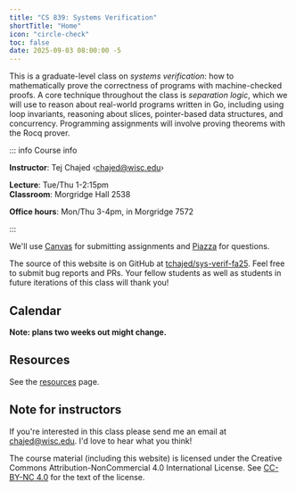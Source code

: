 ```yaml
---
title: "CS 839: Systems Verification"
shortTitle: "Home"
icon: "circle-check"
toc: false
date: 2025-09-03 08:00:00 -5
---
```


This is a graduate-level class on _systems verification_: how to mathematically prove the correctness of programs with machine-checked proofs. A core technique throughout the class is _separation logic_, which we will use to reason about real-world programs written in Go, including using loop invariants, reasoning about slices, pointer-based data structures, and concurrency. Programming assignments will involve proving theorems with the Rocq prover.

::: info Course info

**Instructor**: Tej Chajed &lsaquo;<chajed@wisc.edu>&rsaquo;

**Lecture**: Tue/Thu 1-2:15pm \
**Classroom**: Morgridge Hall 2538

**Office hours**: Mon/Thu 3-4pm, in Morgridge 7572

:::

We'll use [Canvas](https://canvas.wisc.edu/courses/477243) for submitting assignments and [Piazza](https://piazza.com/wisc/fall2025/cs839002) for questions.

The source of this website is on GitHub at [tchajed/sys-verif-fa25](https://github.com/tchajed/sys-verif-fa25). Feel free to submit bug reports and PRs. Your fellow students as well as students in future iterations of this class will thank you!

## Calendar

**Note: plans two weeks out might change.**

<!-- @include: ./calendar.snippet.md -->

## Resources

See the [resources](./resources.md) page.

## Note for instructors

If you're interested in this class please send me an email at <chajed@wisc.edu>. I'd love to hear what you think!

The course material (including this website) is licensed under the Creative Commons Attribution-NonCommercial 4.0 International License. See [CC-BY-NC 4.0](https://creativecommons.org/licenses/by-nc/4.0/) for the text of the license.
